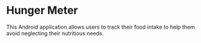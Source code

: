 # Hunger Meter

This Android application allows users to track their food intake to help them
avoid neglecting their nutritious needs. 
